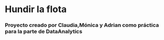 # Hundir la flota
### Proyecto creado por Claudia,Mónica y Adrian como práctica para la parte de DataAnalytics
